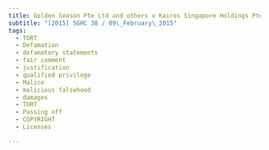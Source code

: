 ```yaml
---
title: Golden Season Pte Ltd and others v Kairos Singapore Holdings Pte Ltd and another 
subtitle: "[2015] SGHC 38 / 09\_February\_2015"
tags:
  - TORT
  - Defamation
  - defamatory statements
  - fair comment
  - justification
  - qualified privilege
  - Malice
  - malicious falsehood
  - damages
  - TORT
  - Passing off
  - COPYRIGHT
  - Licenses

---
```


